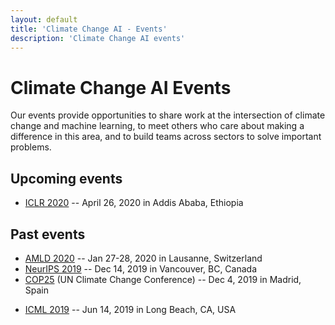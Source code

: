 ```yaml
---
layout: default
title: 'Climate Change AI - Events'
description: 'Climate Change AI events'
---
```


# Climate Change AI Events

Our events provide opportunities to share work at the intersection of climate change and machine learning, to meet others who care about making a difference in this area, and to build teams across sectors to solve important problems.

## Upcoming events
* [ICLR 2020](/ICLR2020_workshop) -- April 26, 2020 in Addis Ababa, Ethiopia

## Past events
* [AMLD 2020](/AMLD2020_event) -- Jan 27-28, 2020 in Lausanne, Switzerland
* [NeurIPS 2019](/NeurIPS2019_workshop) -- Dec 14, 2019 in Vancouver, BC, Canada
* [COP25](/COP25_event) (UN Climate Change Conference) -- Dec 4, 2019 in Madrid, Spain
- [ICML 2019](/ICML2019_workshop) -- Jun 14, 2019 in Long Beach, CA, USA




